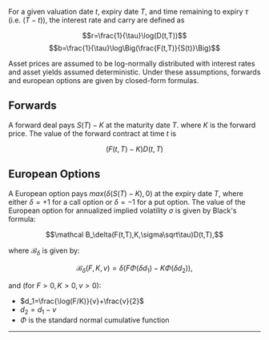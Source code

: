 For a given valuation date $t$, expiry date $T$, and time remaining to expiry $\tau$ (i.e. $(T-t)$),
the interest rate and carry are defined as

$$r=\frac{1}{\tau}\log(D(t,T))$$
$$b=\frac{1}{\tau}\log\Big(\frac{F(t,T)}{S(t)}\Big)$$

Asset prices are assumed to be log-normally distributed with interest rates and asset yields assumed
deterministic. Under these assumptions, forwards and european options are given by closed-form formulas.

## Forwards

A forward deal pays $S(T)-K$ at the maturity date $T$. where $K$ is the forward price. The value of the
forward contract at time $t$ is

$$(F(t,T)-K)D(t,T)$$

## European Options

A European option pays $max(\delta(S(T)-K),0)$ at the expiry date $T$, where either $\delta=+1$ for a
call option or $\delta=-1$ for a put option. The value of the European option for annualized implied
volatility $\sigma$ is given by Black's formula:

$$\mathcal B_\delta(F(t,T),K,\sigma\sqrt\tau)D(t,T),$$

where $\mathcal B_\delta$ is given by:

$$\mathcal B_\delta(F,K,v)=\delta(F\Phi(\delta d_1)-K\Phi(\delta d_2)), $$

and (for $F>0, K>0, v>0$):

- $d_1=\frac{\log(F/K)}{v}+\frac{v}{2}$
- $d_2=d_1-v$
- $\Phi$ is the standard normal cumulative function

---
